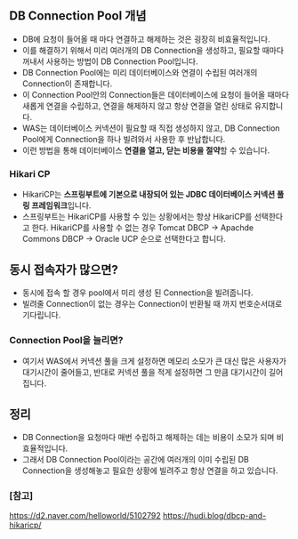 ## **DB Connection Pool 개념**
- DB에 요청이 들어올 때 마다 연결하고 해제하는 것은 굉장히 비효율적입니다.
- 이를 해결하기 위해서 미리 여러개의 DB Connection을 생성하고, 필요할 때마다 꺼내서 사용하는 방법이 DB Connection Pool입니다.
- DB Connection Pool에는 미리 데이터베이스와 연결이 수립된 여러개의 Connection이 존재합니다.
- 이 Connection Pool안의 Connection들은 데이터베이스에 요청이 들어올 때마다 새롭게 연결을 수립하고, 연결을 해제하지 않고 항상 연결을 열린 상태로 유지합니다.
- WAS는 데이터베이스 커넥션이 필요할 때 직접 생성하지 않고, DB Connection Pool에게 Connection을 하나 빌려와서 사용한 후 반납합니다.
- 이런 방법을 통해 데이터베이스 **연결을 열고, 닫는 비용을 절약**할 수 있습니다.

### **Hikari CP**

- HikariCP는 **스프링부트에 기본으로 내장되어 있는 JDBC 데이터베이스 커넥션 풀링 프레임워크**입니다.
 - 스프링부트는 HikariCP를 사용할 수 있는 상황에서는 항상 HikariCP를 선택한다고 한다. HikariCP를 사용할 수 없는 경우 Tomcat DBCP → Apachde Commons DBCP → Oracle UCP 순으로 선택한다고 합니다.

## **동시 접속자가 많으면?**

- 동시에 접속 할 경우 pool에서 미리 생성 된 Connection을 빌려줍니다.
- 빌려줄 Connection이 없는 경우는  Connection이 반환될 때 까지 번호순서대로 기다립니다.

### **Connection Pool을 늘리면?**

- 여기서 WAS에서 커넥션 풀을 크게 설정하면 메모리 소모가 큰 대신 많은 사용자가 대기시간이 줄어들고, 반대로 커넥션 풀을 적게 설정하면 그 만큼 대기시간이 길어집니다.

## **정리**
- DB Connection을 요청마다 매번 수립하고 해제하는 데는 비용이 소모가 되며 비효율적입니다.
- 그래서 DB Connection Pool이라는 공간에 여러개의 이미 수립된 DB Connection을 생성해놓고 필요한 상황에 빌려주고 항상 연결을 하고 있습니다.

### **[참고]**
https://d2.naver.com/helloworld/5102792
https://hudi.blog/dbcp-and-hikaricp/